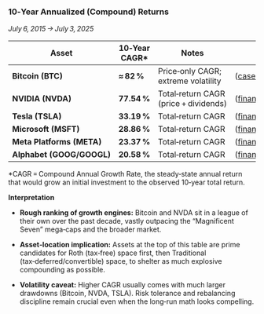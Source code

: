 ### 10‑Year Annualized (Compound) Returns

*July 6, 2015 → July 3, 2025*

| Asset                     | 10‑Year CAGR\* | Notes                                 | Source                   |
| ------------------------- | -------------- | ------------------------------------- | ------------------------ |
| **Bitcoin (BTC)**         | **≈ 82 %**     | Price‑only CAGR; extreme volatility   | ([casebitcoin.com][1])   |
| **NVIDIA (NVDA)**         | **77.54 %**    | Total‑return CAGR (price + dividends) | ([financecharts.com][2]) |
| **Tesla (TSLA)**          | **33.19 %**    | Total‑return CAGR                     | ([financecharts.com][3]) |
| **Microsoft (MSFT)**      | **28.86 %**    | Total‑return CAGR                     | ([financecharts.com][4]) |
| **Meta Platforms (META)** | **23.37 %**    | Total‑return CAGR                     | ([financecharts.com][5]) |
| **Alphabet (GOOG/GOOGL)** | **20.58 %**    | Total‑return CAGR                     | ([financecharts.com][6]) |

\*CAGR = Compound Annual Growth Rate, the steady‑state annual return that would grow an initial investment to the observed 10‑year total return.

**Interpretation**

* **Rough ranking of growth engines:** Bitcoin and NVDA sit in a league of their own over the past decade, vastly outpacing the “Magnificent Seven” mega‑caps and the broader market.

* **Asset‑location implication:** Assets at the top of this table are prime candidates for Roth (tax‑free) space first, then Traditional (tax‑deferred/convertible) space, to shelter as much explosive compounding as possible.

* **Volatility caveat:** Higher CAGR usually comes with much larger drawdowns (Bitcoin, NVDA, TSLA). Risk tolerance and rebalancing discipline remain crucial even when the long‑run math looks compelling.

[1]: https://casebitcoin.com/charts "Bitcoin Macro Charts | The Case for Bitcoin"
[2]: https://www.financecharts.com/stocks/NVDA/performance/total-return?utm_source=chatgpt.com "NVIDIA (NVDA) Total Return YTD, TTM, 3Y, 5Y, 10Y, 20Y"
[3]: https://www.financecharts.com/stocks/TSLA/performance/total-return?utm_source=chatgpt.com "Tesla (TSLA) Total Return YTD, TTM, 3Y, 5Y, 10Y, 20Y"
[4]: https://www.financecharts.com/stocks/MSFT/performance/total-return?utm_source=chatgpt.com "Microsoft (MSFT) Total Return YTD, TTM, 3Y, 5Y, 10Y, 20Y"
[5]: https://www.financecharts.com/stocks/META/performance/total-return?utm_source=chatgpt.com "Meta Platforms (META) Total Return YTD, TTM, 3Y, 5Y, 10Y, 20Y"
[6]: https://www.financecharts.com/stocks/GOOGL/performance/total-return?utm_source=chatgpt.com "Alphabet (GOOGL) Total Return YTD, TTM, 3Y, 5Y, 10Y, 20Y"
